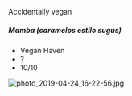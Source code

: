 Accidentally vegan

##### Mamba (caramelos estilo sugus)
* Vegan Haven
* ?
* 10/10

![photo_2019-04-24_16-22-56.jpg](../../../_resources/4b225cc9f4c2466180912571fec3a712.jpg)